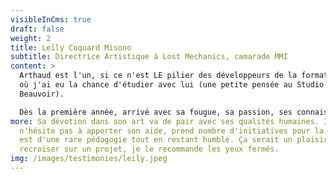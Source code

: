```yaml
---
visibleInCms: true
draft: false
weight: 2
title: Leïly Coquard Misono
subtitle: Directrice Artistique à Lost Mechanics, camarade MMI
content: >
  Arthaud est l'un, si ce n'est LE pilier des développeurs de la formation MMI
  où j'ai eu la chance d'étudier avec lui (une petite pensée au Studio
  Beauvoir).

  Dès la première année, arrivé avec sa fougue, sa passion, ses connaissances et sa curiosité sans limites, il a inspiré beaucoup d'entre nous, et pas seulement du côté technique. Merci de nous avoir tiré nombre de fois de situations ardues, de bugs à s'arracher les cheveux.
more: Sa dévotion dans son art va de pair avec ses qualités humaines. Il
  n'hésite pas à apporter son aide, prend nombre d'initiatives pour la classe et
  est d'une rare pédagogie tout en restant humble. Ça serait un plaisir de le
  recroiser sur un projet, je le recommande les yeux fermés.
img: /images/testimonies/leily.jpeg
---
```

